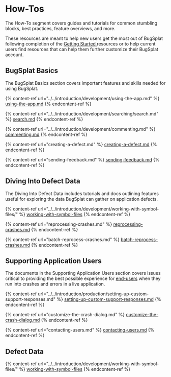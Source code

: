 # How-Tos

The How-To segment covers guides and tutorials for common stumbling blocks, best practices, feature overviews, and more.

These resources are meant to help new users get the most out of BugSplat following completion of the [Getting Started ](../../introduction/getting-started/)resources or to help current users find resources that can help them further customize their BugSplat account.

## BugSplat Basics

The BugSplat Basics section covers important features and skills needed for using BugSplat.

{% content-ref url="../../introduction/development/using-the-app.md" %}
[using-the-app.md](../../introduction/development/using-the-app.md)
{% endcontent-ref %}

{% content-ref url="../../introduction/development/searching/search.md" %}
[search.md](../../introduction/development/searching/search.md)
{% endcontent-ref %}

{% content-ref url="../../introduction/development/commenting.md" %}
[commenting.md](../../introduction/development/commenting.md)
{% endcontent-ref %}

{% content-ref url="creating-a-defect.md" %}
[creating-a-defect.md](creating-a-defect.md)
{% endcontent-ref %}

{% content-ref url="sending-feedback.md" %}
[sending-feedback.md](sending-feedback.md)
{% endcontent-ref %}

## Diving Into Defect Data

The Diving Into Defect Data includes tutorials and docs outlining features useful for exploring the data BugSplat can gather on application defects.

{% content-ref url="../../introduction/development/working-with-symbol-files/" %}
[working-with-symbol-files](../../introduction/development/working-with-symbol-files/)
{% endcontent-ref %}

{% content-ref url="reprocessing-crashes.md" %}
[reprocessing-crashes.md](reprocessing-crashes.md)
{% endcontent-ref %}

{% content-ref url="batch-reprocess-crashes.md" %}
[batch-reprocess-crashes.md](batch-reprocess-crashes.md)
{% endcontent-ref %}

## Supporting Application Users

The documents in the Supporting Application Users section covers issues critical to providing the best possible experience for [end-users](../bugsplat-terminology.md#end-users) when they run into crashes and errors in a live application.

{% content-ref url="../../introduction/production/setting-up-custom-support-responses.md" %}
[setting-up-custom-support-responses.md](../../introduction/production/setting-up-custom-support-responses.md)
{% endcontent-ref %}

{% content-ref url="customize-the-crash-dialog.md" %}
[customize-the-crash-dialog.md](customize-the-crash-dialog.md)
{% endcontent-ref %}

{% content-ref url="contacting-users.md" %}
[contacting-users.md](contacting-users.md)
{% endcontent-ref %}

## Defect Data

{% content-ref url="../../introduction/development/working-with-symbol-files/" %}
[working-with-symbol-files](../../introduction/development/working-with-symbol-files/)
{% endcontent-ref %}
